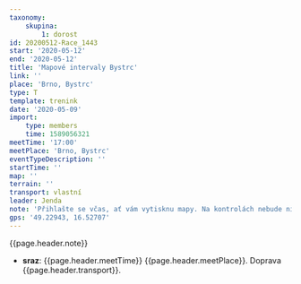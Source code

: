 ```yaml
---
taxonomy:
    skupina:
        1: dorost
id: 20200512-Race_1443
start: '2020-05-12'
end: '2020-05-12'
title: 'Mapové intervaly Bystrc'
link: ''
place: 'Brno, Bystrc'
type: T
template: trenink
date: '2020-05-09'
import:
    type: members
    time: 1589056321
meetTime: '17:00'
meetPlace: 'Brno, Bystrc'
eventTypeDescription: ''
startTime: ''
map: ''
terrain: ''
transport: vlastní
leader: Jenda
note: 'Přihlašte se včas, ať vám vytisknu mapy. Na kontrolách nebude nic.'
gps: '49.22943, 16.52707'
---
```

{{page.header.note}}
* **sraz**: {{page.header.meetTime}} {{page.header.meetPlace}}. Doprava {{page.header.transport}}.

